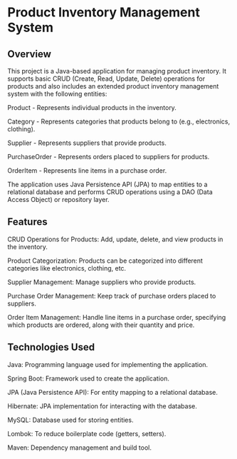 # Product Inventory Management System

## Overview
This project is a Java-based application for managing product inventory. It supports basic CRUD (Create, Read, Update, Delete) operations for products and also includes an extended product inventory management system with the following entities:

Product - Represents individual products in the inventory.

Category - Represents categories that products belong to (e.g., electronics, clothing).

Supplier - Represents suppliers that provide products.

PurchaseOrder - Represents orders placed to suppliers for products.

OrderItem - Represents line items in a purchase order.

The application uses Java Persistence API (JPA) to map entities to a relational database and performs CRUD operations using a DAO (Data Access Object) or repository layer.

## Features
CRUD Operations for Products:  Add, update, delete, and view products in the inventory.

Product Categorization: Products can be categorized into different categories like electronics, clothing, etc.

Supplier Management: Manage suppliers who provide products.

Purchase Order Management: Keep track of purchase orders placed to suppliers.

Order Item Management: Handle line items in a purchase order, specifying which products are ordered, along with their quantity and price.

## Technologies Used
Java: Programming language used for implementing the application.

Spring Boot: Framework used to create the application.

JPA (Java Persistence API): For entity mapping to a relational database.

Hibernate: JPA implementation for interacting with the database.

MySQL: Database used for storing entities.

Lombok: To reduce boilerplate code (getters, setters).

Maven: Dependency management and build tool.
